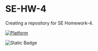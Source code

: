 # SE-HW-4
Creating a repository for SE Homework-4.

[![Platform](https://img.shields.io/badge/platform-Linux-red)](https://www.linux.org)

![Static Badge](https://img.shields.io/badge/License-Mozilla_Public_License_2.0-green)
